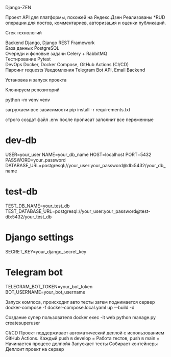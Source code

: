 Django-ZEN

Проект API для платформы, похожей на Яндекс.Дзен
Реализованы *RUD операции для постов, комментариев, авторизация и оценки публикаций.  

Стек технологий

Backend Django, Django REST Framework  
База данных PostgreSQL  
Очереди и фоновые задачи Celery + RabbitMQ  
Тестирование Pytest  
DevOps Docker, Docker Compose, GitHub Actions (CI/CD)  
Парсинг requests
Уведомления Telegram Bot API, Email Backend  


Установка и запуск проекта

Клонируем репозиторий  

python -m venv venv

загружаем все зависимости
pip install -r requirements.txt

строго создат файл .env после прописат заполнит все переменные
# dev-db
USER=your_user
NAME=your_db_name
HOST=localhost
PORT=5432
PASSWORD=your_password
DATABASE_URL=postgresql://your_user:your_password@db:5432/your_db_name

# test-db
TEST_DB_NAME=your_test_db
TEST_DATABASE_URL=postgresql://your_user:your_password@test-db:5432/your_test_db

# Django settings
SECRET_KEY=your_django_secret_key

# Telegram bot
TELEGRAM_BOT_TOKEN=your_bot_token
BOT_USERNAME=your_bot_username


Запуск компоса, происходит авто тесты затем поднимается сервер
docker-compose -f docker-compose.local.yaml up --build -d

Создание супер пользователя
docker exec -it web python manage.py createsuperuser

CI/CD
Проект поддерживает автоматический деплой с использованием GitHub Actions.
Каждый push в develop = Работа тестов, push в main = Начинается процесс делпойя
Запускает тесты
Собирает контейнеры
Деплоит проект на сервер
